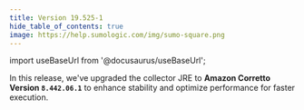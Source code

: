 ```yaml
---
title: Version 19.525-1
hide_table_of_contents: true
image: https://help.sumologic.com/img/sumo-square.png
---
```


import useBaseUrl from '@docusaurus/useBaseUrl';



In this release, we've upgraded the collector JRE to **Amazon Corretto Version `8.442.06.1`** to enhance stability and optimize performance for faster execution.
